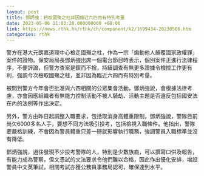 ```yaml
---
layout: post
title: 鄧炳強：檢取國殤之柱非因臨近六四而有特別考量
date: 2023-05-06 11:03:28.000000000 +08:00
link: https://news.rthk.hk/rthk/ch/component/k2/1699434-20230506.htm
categories: rthk
---
```


警方在港大元朗嘉道理中心檢走國殤之柱，作為一宗「煽動他人顛覆國家政權罪」案件的證物。保安局局長鄧炳強出席一個電台節目時表示，個別案件正進行法律程序，不便評論，但警方查案是鍥而不捨，持續調查有無更多證據令檢控工作更有利，強調今次檢取國殤之柱，並非因為臨近六四而有特別考量。

被問到警方今年會否批准與六四相關的公眾集會活動，鄧炳強說，會根據法律考慮，亦會因應組織者有無能力控制活動不被人騎劫、活動主題是否違反包括國安法在內的法例等作出決定。

另外，警方由昨日起調整入職要求，包括取消身高體重限制，鄧炳強說，警隊目前尚欠6000多名人手，要想不同方法吸引投考，包括檢視入職條件。他指出，警隊要嚴格訓練，不會因為警員體重只差一磅就影響執行職務，強調警員入職標準並沒有降低。

鄧炳強說，過往發現不少投考警隊的人，特別是少數族裔，可以撰寫口供及報告，有能力成為警察，但文憑試的文法要求令他們難以合格，因此作出優化安排，增設警員中文英筆試，相關考試亦獲公務員事務局認可，確保達到水平。
